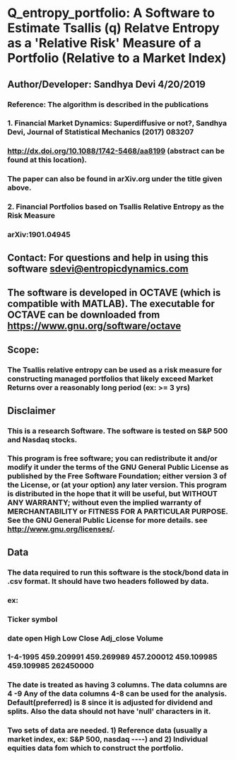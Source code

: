 # Q_entropy_portfolio: A Software to Estimate Tsallis (q) Relatve Entropy as a 'Relative Risk' Measure of a Portfolio (Relative to a Market Index)

## Author/Developer:     Sandhya Devi     4/20/2019
### Reference: The algorithm is described in the publications
### 1.  Financial Market Dynamics: Superdiffusive or not?,  Sandhya Devi, Journal of Statistical Mechanics (2017) 083207
###     http://dx.doi.org/10.1088/1742-5468/aa8199 (abstract can be found at this location).
### The paper can also be found in arXiv.org under the title given above. 
    
### 2.  Financial Portfolios based on Tsallis Relative Entropy as the Risk Measure 
###   arXiv:1901.04945 

##  Contact: For questions and help in using this software sdevi@entropicdynamics.com

## The software is developed in OCTAVE (which is compatible with MATLAB). The executable for OCTAVE can be downloaded from https://www.gnu.org/software/octave


## Scope: 
### The Tsallis relative entropy can be used as a risk measure for constructing managed portfolios that likely exceed Market Returns over a reasonably long period (ex:  >= 3 yrs)

## Disclaimer
### This is a research Software. The software is tested on S&P 500 and Nasdaq stocks.
### This program is free software; you can redistribute it and/or modify it under the terms of the GNU General Public License as published by the Free Software Foundation; either version 3 of the License, or (at your option) any later version. This program is distributed in the hope that it will be useful, but WITHOUT ANY WARRANTY; without even the implied warranty of MERCHANTABILITY or FITNESS FOR A PARTICULAR PURPOSE. See the GNU General Public License for more details. see http://www.gnu.org/licenses/.

## Data 

### The data required to run this software is the stock/bond data in .csv format. It should have two headers followed by data. 
### ex:
### Ticker symbol
### date  open  High  Low  Close  Adj_close  Volume
### 1-4-1995 459.209991	459.269989	457.200012	459.109985	459.109985	262450000
### The date is treated as having 3 columns. The data columns are 4 -9 Any of the data columns 4-8 can be used for the analysis. Default(preferred)  is 8  since it is adjusted for dividend and splits. Also the data should not have 'null' characters in it.

### Two  sets of data are needed. 1) Reference data (usually a market index, ex: S&P 500, nasdaq ----) and 2) Individual equities data fom which to construct the portfolio. 


